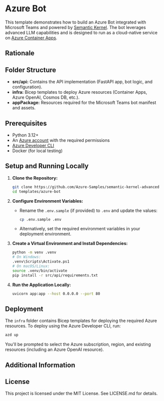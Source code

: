 # Azure Bot

This template demonstrates how to build an Azure Bot integrated with Microsoft Teams and powered by [Semantic Kernel](https://github.com/microsoft/semantic-kernel). The bot leverages advanced LLM capabilities and is designed to run as a cloud-native service on [Azure Container Apps](https://docs.microsoft.com/en-us/azure/container-apps/).

## Rationale

## Folder Structure

- **src/api:** Contains the API implementation (FastAPI app, bot logic, and configuration).
- **infra:** Bicep templates to deploy Azure resources (Container Apps, Azure OpenAI, Cosmos DB, etc.).
- **appPackage:** Resources required for the Microsoft Teams bot manifest and assets.

## Prerequisites

- Python 3.12+
- An [Azure account](https://azure.microsoft.com/en-us/free/) with the required permissions
- [Azure Developer CLI](https://learn.microsoft.com/en-us/azure/developer/azure-developer-cli/)
- Docker (for local testing)

## Setup and Running Locally

1. **Clone the Repository:**

   ```bash
   git clone https://github.com/Azure-Samples/semantic-kernel-advanced-usage.git
   cd templates/azure-bot
   ```

2. **Configure Environment Variables:**

   - Rename the `.env.sample` (if provided) to `.env` and update the values:
     ```bash
     cp .env.sample .env
     ```
   - Alternatively, set the required environment variables in your deployment environment.

3. **Create a Virtual Environment and Install Dependencies:**

   ```bash
   python -m venv .venv
   # On Windows:
   .venv\Scripts\Activate.ps1
   # On macOS/Linux:
   source .venv/bin/activate
   pip install -r src/api/requirements.txt
   ```

4. **Run the Application Locally:**

   ```bash
   uvicorn app:app --host 0.0.0.0 --port 80
   ```

## Deployment

The `infra` folder contains Bicep templates for deploying the required Azure resources. To deploy using the Azure Developer CLI, run:

```bash
azd up
```

You'll be prompted to select the Azure subscription, region, and existing resources (including an Azure OpenAI resource).

## Additional Information

## License

This project is licensed under the MIT License. See LICENSE.md for details.
